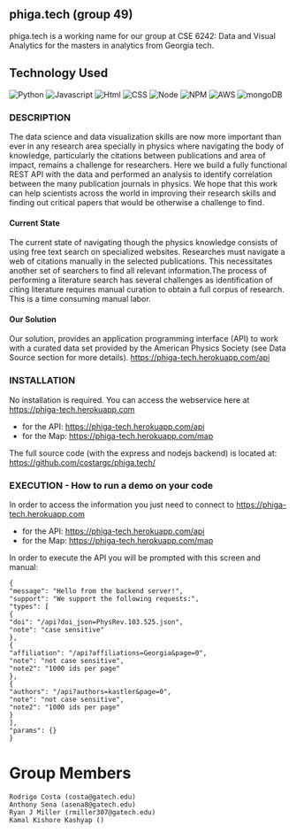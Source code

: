 ## phiga.tech (group 49)
phiga.tech is a working name for our group at CSE 6242: Data and Visual Analytics for the masters in analytics from Georgia tech.

## Technology Used
![Python](https://img.shields.io/badge/Phyton-code-blue.svg)
![Javascript](https://img.shields.io/badge/Javascript-code-blue.svg)
![Html](https://img.shields.io/badge/HTML-language-blue.svg)
![CSS](https://img.shields.io/badge/CSS-language-blue.svg)
![Node](https://img.shields.io/badge/Node.js-server-red.svg)
![NPM](https://img.shields.io/badge/npm-package%20manager-red.svg)
![AWS](https://img.shields.io/badge/AWS-host-green.svg)
![mongoDB](https://img.shields.io/badge/mongoDB-database-yellow.svg)

### DESCRIPTION
The data science and data visualization skills are now more important than ever in any research area specially in physics where navigating the body of knowledge, particularly the citations between publications and area of impact, remains a challenge for researchers. 
Here we build a fully functional REST API with the data and performed an analysis to identify correlation between the many publication journals in physics.  We hope that this work can help scientists across the world in improving their research skills and finding out critical papers that would be otherwise a challenge to find.

#### Current State
The current state of navigating though the physics knowledge consists of using free text search on specialized websites.
Researches must navigate a web of citations manually in the selected publications. This necessitates another set of searchers to find all relevant information. ​The process of performing a literature search has several challenges as identification of citing literature requires manual curation to obtain a full corpus of research. This is a time consuming manual labor.

#### Our Solution
Our solution, provides an application programming interface (API) to work with a curated data set provided by the American Physics Society (see Data Source section for more details). 
https://phiga-tech.herokuapp.com/api

### INSTALLATION
No installation is required. You can access the webservice here at https://phiga-tech.herokuapp.com
* for the API: https://phiga-tech.herokuapp.com/api
* for the Map: https://phiga-tech.herokuapp.com/map

The full source code (with the express and nodejs backend) is located at: https://github.com/costargc/phiga.tech/


### EXECUTION - How to run a demo on your code
In order to access the information you just need to connect to https://phiga-tech.herokuapp.com
* for the API: https://phiga-tech.herokuapp.com/api
* for the Map: https://phiga-tech.herokuapp.com/map

In order to execute the API you will be prompted with this screen and manual:
```
{
"message": "Hello from the backend server!",
"support": "We support the following requests:",
"types": [
{
"doi": "/api?doi_json=PhysRev.103.525.json",
"note": "case sensitive"
},
{
"affiliation": "/api?affiliations=Georgia&page=0",
"note": "not case sensitive",
"note2": "1000 ids per page"
},
{
"authors": "/api?authors=kastler&page=0",
"note": "not case sensitive",
"note2": "1000 ids per page"
}
],
"params": {}
}
```


# Group Members
    Rodrigo Costa (costa@gatech.edu)
    Anthony Sena (asena8@gatech.edu)
    Ryan J Miller (rmiller307@gatech.edu)
    Kamal Kishore Kashyap ()
